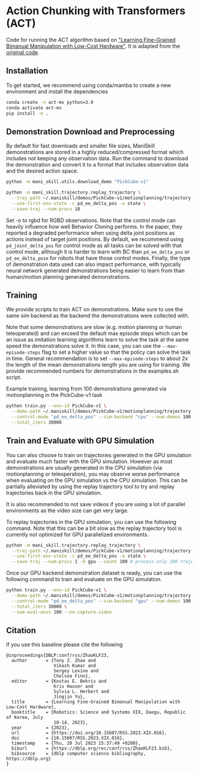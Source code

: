 # Action Chunking with Transformers (ACT)

Code for running the ACT algorithm based on ["Learning Fine-Grained Bimanual Manipulation with Low-Cost Hardware"](https://arxiv.org/pdf/2304.13705). It is adapted from the [original code](https://github.com/tonyzhaozh/act).

## Installation

To get started, we recommend using conda/mamba to create a new environment and install the dependencies

```bash
conda create -n act-ms python=3.9
conda activate act-ms
pip install -e .
```

## Demonstration Download and Preprocessing

By default for fast downloads and smaller file sizes, ManiSkill demonstrations are stored in a highly reduced/compressed format which includes not keeping any observation data. Run the command to download the demonstration and convert it to a format that includes observation data and the desired action space.

```bash
python -m mani_skill.utils.download_demo "PickCube-v1"
```

```bash
python -m mani_skill.trajectory.replay_trajectory \
  --traj-path ~/.maniskill/demos/PickCube-v1/motionplanning/trajectory.h5 \
  --use-first-env-state -c pd_ee_delta_pos -o state \
  --save-traj --num-procs 10
```

Set -o to rgbd for RGBD observations. Note that the control mode can heavily influence how well Behavior Cloning performs. In the paper, they reported a degraded performance when using delta joint positions as actions instead of target joint positions. By default, we recommend using `pd_joint_delta_pos` for control mode as all tasks can be solved with that control mode, although it is harder to learn with BC than `pd_ee_delta_pos` or `pd_ee_delta_pose` for robots that have those control modes. Finally, the type of demonstration data used can also impact performance, with typically neural network generated demonstrations being easier to learn from than human/motion planning generated demonstrations.

## Training

We provide scripts to train ACT on demonstrations. Make sure to use the same sim backend as the backend the demonstrations were collected with.


Note that some demonstrations are slow (e.g. motion planning or human teleoperated) and can exceed the default max episode steps which can be an issue as imitation learning algorithms learn to solve the task at the same speed the demonstrations solve it. In this case, you can use the `--max-episode-steps` flag to set a higher value so that the policy can solve the task in time. General recommendation is to set `--max-episode-steps` to about 2x the length of the mean demonstrations length you are using for training. We provide recommended numbers for demonstrations in the examples.sh script.

Example training, learning from 100 demonstrations generated via motionplanning in the PickCube-v1 task
```bash
python train.py --env-id PickCube-v1 \
  --demo-path ~/.maniskill/demos/PickCube-v1/motionplanning/trajectory.state.pd_ee_delta_pos.cuda.h5 \
  --control-mode "pd_ee_delta_pos" --sim-backend "cpu" --num-demos 100 --max_episode_steps 100 \
  --total_iters 30000 
```


## Train and Evaluate with GPU Simulation

You can also choose to train on trajectories generated in the GPU simulation and evaluate much faster with the GPU simulation. However as most demonstrations are usually generated in the CPU simulation (via motionplanning or teleoperation), you may observe worse performance when evaluating on the GPU simulation vs the CPU simulation. This can be partially alleviated by using the replay trajectory tool to try and replay trajectories back in the GPU simulation.

It is also recommended to not save videos if you are using a lot of parallel environments as the video size can get very large.

To replay trajectories in the GPU simulation, you can use the following command. Note that this can be a bit slow as the replay trajectory tool is currently not optimized for GPU parallelized environments.

```bash
python -m mani_skill.trajectory.replay_trajectory \
  --traj-path ~/.maniskill/demos/PickCube-v1/motionplanning/trajectory.h5 \
  --use-first-env-state -c pd_ee_delta_pos -o state \
  --save-traj --num-procs 1 -b gpu --count 100 # process only 100 trajectories
```

Once our GPU backend demonstration dataset is ready, you can use the following command to train and evaluate on the GPU simulation.

```bash
python train.py --env-id PickCube-v1 \
  --demo-path ~/.maniskill/demos/PickCube-v1/motionplanning/trajectory.state.pd_ee_delta_pos.cuda.h5 \
  --control-mode "pd_ee_delta_pos" --sim-backend "gpu" --num-demos 100 --max_episode_steps 100 \
  --total_iters 30000 \
  --num-eval-envs 100 --no-capture-video
```

## Citation

If you use this baseline please cite the following
```
@inproceedings{DBLP:conf/rss/ZhaoKLF23,
  author       = {Tony Z. Zhao and
                  Vikash Kumar and
                  Sergey Levine and
                  Chelsea Finn},
  editor       = {Kostas E. Bekris and
                  Kris Hauser and
                  Sylvia L. Herbert and
                  Jingjin Yu},
  title        = {Learning Fine-Grained Bimanual Manipulation with Low-Cost Hardware},
  booktitle    = {Robotics: Science and Systems XIX, Daegu, Republic of Korea, July
                  10-14, 2023},
  year         = {2023},
  url          = {https://doi.org/10.15607/RSS.2023.XIX.016},
  doi          = {10.15607/RSS.2023.XIX.016},
  timestamp    = {Thu, 20 Jul 2023 15:37:49 +0200},
  biburl       = {https://dblp.org/rec/conf/rss/ZhaoKLF23.bib},
  bibsource    = {dblp computer science bibliography, https://dblp.org}
}
```
